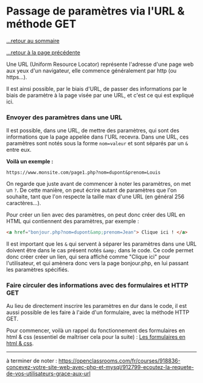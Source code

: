 # Passage de paramètres via l'URL & méthode GET

[...retour au sommaire](../intro.md)

[...retour à la page précédente](./blocs.md)

Une URL (Uniform Resource Locator) représente l'adresse d'une page web aux yeux d'un navigateur, elle commence généralement par http (ou https...). 

Il est ainsi possible, par le biais d'URL, de passer des informations par le biais de paramètre à la page visée par une URL, et c'est ce qui est expliqué ici. 

### Envoyer des paramètres dans une URL

Il est possible, dans une URL, de mettre des paramètres, qui sont des informations que la page appelée dans l'URL recevra. 
Dans une URL, ces paramètres sont notés sous la forme `nom=valeur` et sont séparés par un `&` entre eux. 

**Voilà un exemple :**
```
https://www.monsite.com/page1.php?nom=dupont&prenom=Louis
```
On regarde que juste avant de commencer à noter les paramètres, on met un `?`.
De cette manière, on peut écrire autant de paramètres que l'on souhaite, tant que l'on respecte la taille max d'une URL (en général 256 caractères...). 

Pour créer un lien avec des paramètres, on peut donc créer des URL en HTML qui contiennent des paramètres, par exemple : 
```html
<a href="bonjour.php?nom=dupont&amp;prenom=Jean"> Clique ici ! </a> 
```
Il est important que les `&` qui servent à séparer les paramètres dans une URL doivent être dans le cas présent notés `&amp;` dans le code.
Ce code permet donc créer créer un lien, qui sera affiché comme "Clique ici" pour l'utilisateur, et qui amènera donc vers la page bonjour.php, en lui passant les paramètres spécifiés. 


### Faire circuler des informations avec des formulaires et HTTP GET
Au lieu de directement inscrire les paramètres en dur dans le code, il est aussi possible de les faire à l'aide d'un formulaire, avec la méthode HTTP GET. 

Pour commencer, voilà un rappel du fonctionnement des formulaires en html & css (essentiel de maîtriser cela pour la suite) : [Les formulaires en html & css](../../htmlCss/fichiers/formulaires.md). 




---
à terminer de noter : https://openclassrooms.com/fr/courses/918836-concevez-votre-site-web-avec-php-et-mysql/912799-ecoutez-la-requete-de-vos-utilisateurs-grace-aux-url

